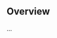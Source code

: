 <!-- Note: Please must use one of our issue templates to file an issue! 🛑 -->
<!-- 👉 https://github.com/sarthikg/webhook-server/issues/new/choose 👈 -->
<!-- **Issues that should have been filed with a template will be closed without action, and we will ask you to use a template.** -->

<!-- This blank issue template is only for issues that don't fit any of the templates. -->

## Overview

...
